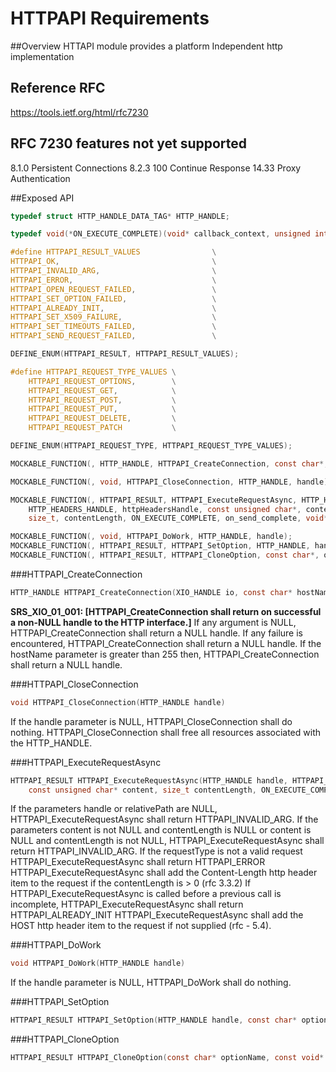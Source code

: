 HTTPAPI Requirements
================
 
##Overview
HTTAPI module provides a platform Independent http implementation

## Reference RFC
https://tools.ietf.org/html/rfc7230

## RFC 7230 features not yet supported
8.1.0 Persistent Connections
8.2.3 100 Continue Response 
14.33 Proxy Authentication

##Exposed API
```c
typedef struct HTTP_HANDLE_DATA_TAG* HTTP_HANDLE;

typedef void(*ON_EXECUTE_COMPLETE)(void* callback_context, unsigned int statusCode, HTTP_HEADERS_HANDLE responseHeadersHandle, BUFFER_HANDLE responseContent);

#define HTTPAPI_RESULT_VALUES                \
HTTPAPI_OK,                                  \
HTTPAPI_INVALID_ARG,                         \
HTTPAPI_ERROR,                               \
HTTPAPI_OPEN_REQUEST_FAILED,                 \
HTTPAPI_SET_OPTION_FAILED,                   \
HTTPAPI_ALREADY_INIT,                        \
HTTPAPI_SET_X509_FAILURE,                    \
HTTPAPI_SET_TIMEOUTS_FAILED,                 \
HTTPAPI_SEND_REQUEST_FAILED,                 \

DEFINE_ENUM(HTTPAPI_RESULT, HTTPAPI_RESULT_VALUES);

#define HTTPAPI_REQUEST_TYPE_VALUES \
    HTTPAPI_REQUEST_OPTIONS,        \
    HTTPAPI_REQUEST_GET,            \
    HTTPAPI_REQUEST_POST,           \
    HTTPAPI_REQUEST_PUT,            \
    HTTPAPI_REQUEST_DELETE,         \
    HTTPAPI_REQUEST_PATCH           \

DEFINE_ENUM(HTTPAPI_REQUEST_TYPE, HTTPAPI_REQUEST_TYPE_VALUES);

MOCKABLE_FUNCTION(, HTTP_HANDLE, HTTPAPI_CreateConnection, const char*, hostName);

MOCKABLE_FUNCTION(, void, HTTPAPI_CloseConnection, HTTP_HANDLE, handle);

MOCKABLE_FUNCTION(, HTTPAPI_RESULT, HTTPAPI_ExecuteRequestAsync, HTTP_HANDLE, handle, HTTPAPI_REQUEST_TYPE, requestType, const char*, relativePath,
    HTTP_HEADERS_HANDLE, httpHeadersHandle, const unsigned char*, content,
    size_t, contentLength, ON_EXECUTE_COMPLETE, on_send_complete, void*, callback_context);

MOCKABLE_FUNCTION(, void, HTTPAPI_DoWork, HTTP_HANDLE, handle);
MOCKABLE_FUNCTION(, HTTPAPI_RESULT, HTTPAPI_SetOption, HTTP_HANDLE, handle, const char*, optionName, const void*, value);
MOCKABLE_FUNCTION(, HTTPAPI_RESULT, HTTPAPI_CloneOption, const char*, optionName, const void*, value, const void**, savedValue);
```

###HTTPAPI_CreateConnection
```c
HTTP_HANDLE HTTPAPI_CreateConnection(XIO_HANDLE io, const char* hostName)
```
**SRS_XIO_01_001: [**HTTPAPI_CreateConnection shall return on successful a non-NULL handle to the HTTP interface.**]**
If any argument is NULL, HTTPAPI_CreateConnection shall return a NULL handle.
If any failure is encountered, HTTPAPI_CreateConnection shall return a NULL handle.
If the hostName parameter is greater than 255 then, HTTPAPI_CreateConnection shall return a NULL handle. 

###HTTPAPI_CloseConnection
```c
void HTTPAPI_CloseConnection(HTTP_HANDLE handle)
```
If the handle parameter is NULL, HTTPAPI_CloseConnection shall do nothing.
HTTPAPI_CloseConnection shall free all resources associated with the HTTP_HANDLE.

###HTTPAPI_ExecuteRequestAsync
```c
HTTPAPI_RESULT HTTPAPI_ExecuteRequestAsync(HTTP_HANDLE handle, HTTPAPI_REQUEST_TYPE requestType, const char* relativePath, HTTP_HEADERS_HANDLE httpHeadersHandle,
    const unsigned char* content, size_t contentLength, ON_EXECUTE_COMPLETE on_send_complete, void* callback_context)
```
If the parameters handle or relativePath are NULL, HTTPAPI_ExecuteRequestAsync shall return HTTPAPI_INVALID_ARG.
If the parameters content is not NULL and contentLength is NULL or content is NULL and contentLength is not NULL, HTTPAPI_ExecuteRequestAsync shall return HTTPAPI_INVALID_ARG.
If the requestType is not a valid request HTTPAPI_ExecuteRequestAsync shall return HTTPAPI_ERROR
HTTPAPI_ExecuteRequestAsync shall add the Content-Length http header item to the request if the contentLength is > 0 (rfc 3.3.2)
If HTTPAPI_ExecuteRequestAsync is called before a previous call is incomplete, HTTPAPI_ExecuteRequestAsync shall return HTTPAPI_ALREADY_INIT 
HTTPAPI_ExecuteRequestAsync shall add the HOST http header item to the request if not supplied (rfc - 5.4).

###HTTPAPI_DoWork
```c
void HTTPAPI_DoWork(HTTP_HANDLE handle)
```
If the handle parameter is NULL, HTTPAPI_DoWork shall do nothing.

###HTTPAPI_SetOption
```c
HTTPAPI_RESULT HTTPAPI_SetOption(HTTP_HANDLE handle, const char* optionName, const void* value)
```

###HTTPAPI_CloneOption
```c
HTTPAPI_RESULT HTTPAPI_CloneOption(const char* optionName, const void* value, const void** savedValue)
```
